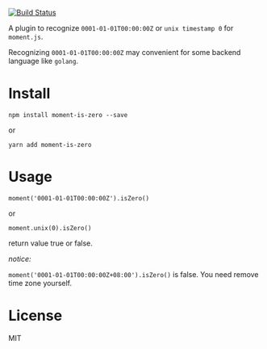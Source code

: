 [![Build Status](https://travis-ci.org/duxiaofeng-github/moment-is-zero.svg?branch=master)](https://travis-ci.org/duxiaofeng-github/moment-is-zero)

A plugin to recognize `0001-01-01T00:00:00Z` or `unix timestamp 0` for `moment.js`.

Recognizing `0001-01-01T00:00:00Z` may convenient for some backend language like `golang`.

# Install

`npm install moment-is-zero --save`

or

`yarn add moment-is-zero`

# Usage

`moment('0001-01-01T00:00:00Z').isZero()`

or

`moment.unix(0).isZero()`

return value true or false.

*notice:*

`moment('0001-01-01T00:00:00Z+08:00').isZero()` is false. You need remove time zone yourself.

# License

MIT

